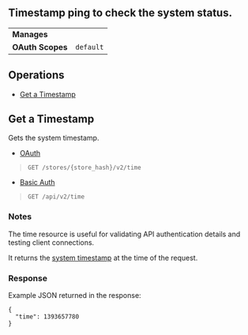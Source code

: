 ## Timestamp ping to check the system status.

|||
|---|---
| **Manages** |
| **OAuth Scopes** | `default`


## Operations

*   [Get a Timestamp](#get-a-timestamp)

## Get a Timestamp

Gets the system timestamp.

*   [OAuth](#get-a-timestamp-oauth)
>`GET /stores/{store_hash}/v2/time`
*   [Basic Auth](#get-a-timestamp-basic)
>`GET /api/v2/time`

### Notes

The time resource is useful for validating API authentication details and testing client connections.

It returns the [system timestamp](http://en.wikipedia.org/wiki/Unix_time) at the time of the request.

### Response

Example JSON returned in the response:

```
{
  "time": 1393657780
}
```
